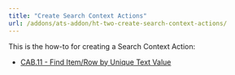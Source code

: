 ```yaml
---
title: "Create Search Context Actions"
url: /addons/ats-addon/ht-two-create-search-context-actions/
---
```


This is the how-to for creating a Search Context Action:

* [CAB.11 - Find Item/Row by Unique Text Value](/addons/ats-addon/ht-two-cab-11-find-itemrow/)
